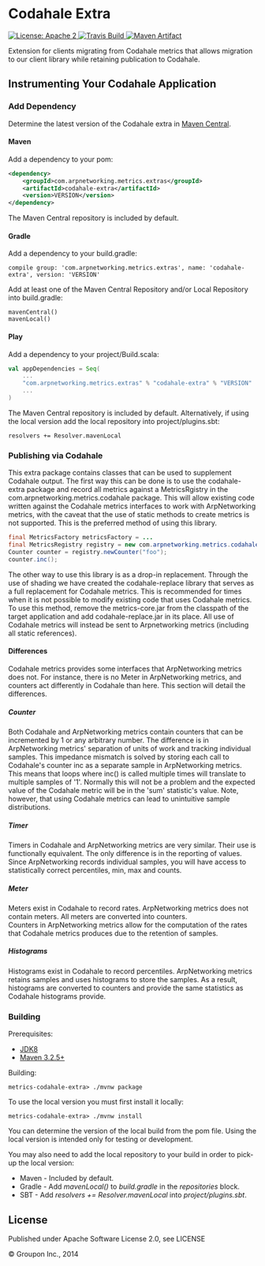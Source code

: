 Codahale Extra
============

<a href="https://raw.githubusercontent.com/ArpNetworking/metrics-codahale-extra/master/LICENSE">
    <img src="https://img.shields.io/hexpm/l/plug.svg"
         alt="License: Apache 2">
</a>
<a href="https://travis-ci.org/ArpNetworking/metrics-codahale-extra/">
    <img src="https://travis-ci.org/ArpNetworking/metrics-codahale-extra.png"
         alt="Travis Build">
</a>
<a href="http://search.maven.org/#search%7Cga%7C1%7Cg%3A%22com.arpnetworking.metrics.extras%22%20a%3A%22codahale-extra%22">
    <img src="https://img.shields.io/maven-central/v/com.arpnetworking.metrics.extras/codahale-extra.svg"
         alt="Maven Artifact">
</a>

Extension for clients migrating from Codahale metrics that allows migration to our client library while retaining publication to Codahale.


Instrumenting Your Codahale Application
---------------------------------------

### Add Dependency

Determine the latest version of the Codahale extra in [Maven Central](http://search.maven.org/#search%7Cga%7C1%7Cg%3A%22com.arpnetworking.metrics.extras%22%20a%3A%22codahale-extra%22).

#### Maven

Add a dependency to your pom:

```xml
<dependency>
    <groupId>com.arpnetworking.metrics.extras</groupId>
    <artifactId>codahale-extra</artifactId>
    <version>VERSION</version>
</dependency>
```

The Maven Central repository is included by default.

#### Gradle

Add a dependency to your build.gradle:

    compile group: 'com.arpnetworking.metrics.extras', name: 'codahale-extra', version: 'VERSION'

Add at least one of the Maven Central Repository and/or Local Repository into build.gradle:
 
    mavenCentral()
    mavenLocal()

#### Play

Add a dependency to your project/Build.scala:

```scala
val appDependencies = Seq(
    ...
    "com.arpnetworking.metrics.extras" % "codahale-extra" % "VERSION"
    ...
)
```

The Maven Central repository is included by default.  Alternatively, if using the local version add the local repository into project/plugins.sbt:

    resolvers += Resolver.mavenLocal

### Publishing via Codahale

This extra package contains classes that can be used to supplement Codahale output.  The first way this can be done is to use the codahale-extra package and record all 
metrics against a MetricsRgistry in the com.arpnetworking.metrics.codahale package.  This will allow existing code written against the Codahale metrics interfaces to work 
with ArpNetworking metrics, with the caveat that the use of static methods to create metrics is not supported.  This is the preferred method of using this library.

```java
final MetricsFactory metricsFactory = ...
final MetricsRegistry registry = new com.arpnetworking.metrics.codahale.MetricsFactory(metricsFactory);
Counter counter = registry.newCounter("foo");
counter.inc();
```

The other way to use this library is as a drop-in replacement.  Through the use of shading we have created the codahale-replace library that serves as a full 
replacement for Codahale metrics.  This is recommended for times when it is not possible to modify existing code that uses Codahale metrics.  To use this method,
remove the metrics-core.jar from the classpath of the target application and add codahale-replace.jar in its place.  All use of Codahale metrics will instead be 
sent to Arpnetworking metrics (including all static references).


#### Differences

Codahale metrics provides some interfaces that ArpNetworking metrics does not.  For instance, there is no Meter in ArpNetworking metrics, 
and counters act differently in Codahale than here.  This section will detail the differences.

##### Counter

Both Codahale and ArpNetworking metrics contain counters that can be incremented by 1 or any arbitrary number.  The difference is in 
ArpNetworking metrics' separation of units of work and tracking individual samples.  This impedance mismatch is solved by storing each 
call to Codahale's counter inc as a separate sample in ArpNetworking metrics.  This means that loops where inc() is called multiple times 
will translate to multiple samples of '1'.  Normally this will not be a problem and the expected value of the Codahale metric will be in 
the 'sum' statistic's value.  Note, however, that using Codahale metrics can lead to unintuitive sample distributions.

##### Timer

Timers in Codahale and ArpNetworking metrics are very similar.  Their use is functionally equivalent.  The only difference is in the 
reporting of values.  Since ArpNetworking records individual samples, you will have access to statistically correct percentiles, min, max
and counts.
 
##### Meter

Meters exist in Codahale to record rates.  ArpNetworking metrics does not contain meters.  All meters are converted into counters.  
Counters in ArpNetworking metrics allow for the computation of the rates that Codahale metrics produces due to the retention of samples.

##### Histograms

Histograms exist in Codahale to record percentiles.  ArpNetworking metrics retains samples and uses histograms to store the samples.  As a 
result, histograms are converted to counters and provide the same statistics as Codahale histograms provide.

### Building

Prerequisites:
* [JDK8](http://www.oracle.com/technetwork/java/javase/downloads/jdk8-downloads-2133151.html)
* [Maven 3.2.5+](http://maven.apache.org/download.cgi)

Building:

    metrics-codahale-extra> ./mvnw package

To use the local version you must first install it locally:

    metrics-codahale-extra> ./mvnw install

You can determine the version of the local build from the pom file.  Using the local version is intended only for testing or development.

You may also need to add the local repository to your build in order to pick-up the local version:

* Maven - Included by default.
* Gradle - Add *mavenLocal()* to *build.gradle* in the *repositories* block.
* SBT - Add *resolvers += Resolver.mavenLocal* into *project/plugins.sbt*.

License
-------

Published under Apache Software License 2.0, see LICENSE

&copy; Groupon Inc., 2014
